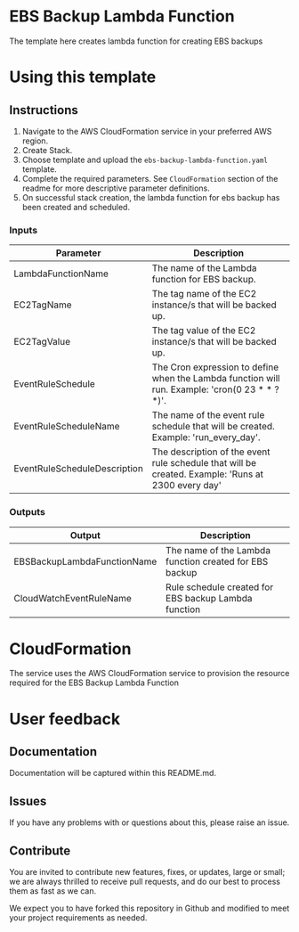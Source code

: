# EBS Backup Lambda Function

The template here creates lambda function for creating EBS backups

# Using this template 

## Instructions

1. Navigate to the AWS CloudFormation service in your preferred AWS region.
2. Create Stack.
3. Choose template and upload the `ebs-backup-lambda-function.yaml` template.
4. Complete the required parameters. See `CloudFormation` section of the readme for more descriptive parameter definitions.
5. On successful stack creation, the lambda function for ebs backup has been created and scheduled.

### Inputs

| Parameter | Description |
|-----------|-------------|
| LambdaFunctionName | The name of the Lambda function for EBS backup. |
| EC2TagName | The tag name of the EC2 instance/s that will be backed up. | 
| EC2TagValue | The tag value of the EC2 instance/s that will be backed up. | 
| EventRuleSchedule | The Cron expression to define when the Lambda function will run. Example: 'cron(0 23 * * ? *)'. | 
| EventRuleScheduleName | The name of the event rule schedule that will be created. Example: 'run_every_day'. |
| EventRuleScheduleDescription | The description of the event rule schedule that will be created. Example: 'Runs at 2300 every day' |

### Outputs

| Output | Description |
|--------|-------------|
| EBSBackupLambdaFunctionName | The name of the Lambda function created for EBS backup |
| CloudWatchEventRuleName | Rule schedule created for EBS backup Lambda function |

# CloudFormation

The service uses the AWS CloudFormation service to provision the resource required for the EBS Backup Lambda Function

# User feedback

## Documentation
Documentation will be captured within this README.md.

## Issues
If you have any problems with or questions about this, please raise an issue.

## Contribute
You are invited to contribute new features, fixes, or updates, large or small; we are always thrilled to receive pull requests, and do our best to process them as fast as we can.

We expect you to have forked this repository in Github and modified to meet your project requirements as needed.
